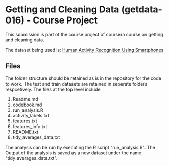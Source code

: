 Getting and Cleaning Data (getdata-016) - Course Project
=========================================================

This submission is part of the course project of coursera course on getting and cleaning data.

The dataset being used is: [Human Activity Recognition Using Smartphones](http://archive.ics.uci.edu/ml/datasets/Human+Activity+Recognition+Using+Smartphones)

## Files

The folder structure should be retained as is in the repository for the code to work. The test and train datasets are retained in seperate folders respcetively. The files at the top level include 
1. Readme.md 
2. codebook.md 
3. run_analysis.R
4. activity_labels.txt
5. features.txt
6. features_info.txt
7. README.txt
8. tidy_averages_data.txt

The analysis can be run by executing the R script "run_analysis.R". The Output of the analysis is saved as a new dataset under the name "tidy_averages_data.txt".

